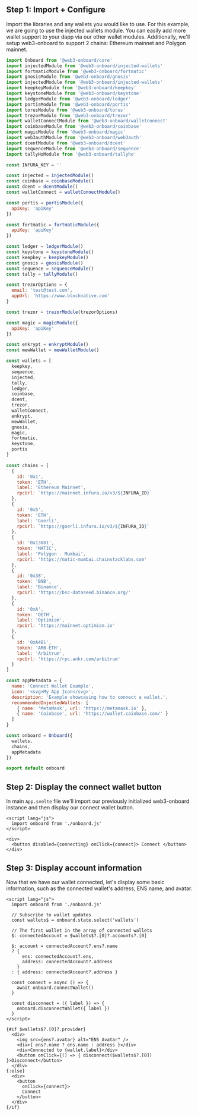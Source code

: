 ## Step 1: Import + Configure

Import the libraries and any wallets you would like to use. For this example, we are going to use the injected wallets module. You can easily add more wallet support to your dapp via our other wallet modules. Additionally, we'll setup web3-onboard to support 2 chains: Ethereum mainnet and Polygon mainnet.

```js title="onboard.js"|copy
import Onboard from '@web3-onboard/core'
import injectedModule from '@web3-onboard/injected-wallets'
import fortmaticModule from '@web3-onboard/fortmatic'
import gnosisModule from '@web3-onboard/gnosis'
import injectedModule from '@web3-onboard/injected-wallets'
import keepkeyModule from '@web3-onboard/keepkey'
import keystoneModule from '@web3-onboard/keystone'
import ledgerModule from '@web3-onboard/ledger'
import portisModule from '@web3-onboard/portis'
import torusModule from '@web3-onboard/torus'
import trezorModule from '@web3-onboard/trezor'
import walletConnectModule from '@web3-onboard/walletconnect'
import coinbaseModule from '@web3-onboard/coinbase'
import magicModule from '@web3-onboard/magic'
import web3authModule from '@web3-onboard/web3auth'
import dcentModule from '@web3-onboard/dcent'
import sequenceModule from '@web3-onboard/sequence'
import tallyHoModule from '@web3-onboard/tallyho'

const INFURA_KEY = ''

const injected = injectedModule()
const coinbase = coinbaseModule()
const dcent = dcentModule()
const walletConnect = walletConnectModule()

const portis = portisModule({
  apiKey: 'apiKey'
})

const fortmatic = fortmaticModule({
  apiKey: 'apiKey'
})

const ledger = ledgerModule()
const keystone = keystoneModule()
const keepkey = keepkeyModule()
const gnosis = gnosisModule()
const sequence = sequenceModule()
const tally = tallyModule()

const trezorOptions = {
  email: 'test@test.com',
  appUrl: 'https://www.blocknative.com'
}

const trezor = trezorModule(trezorOptions)

const magic = magicModule({
  apiKey: 'apiKey'
})

const enkrypt = enkryptModule()
const mewWallet = mewWalletModule()

const wallets = [
  keepkey,
  sequence,
  injected,
  tally,
  ledger,
  coinbase,
  dcent,
  trezor,
  walletConnect,
  enkrypt,
  mewWallet,
  gnosis,
  magic,
  fortmatic,
  keystone,
  portis
]

const chains = [
  {
    id: '0x1',
    token: 'ETH',
    label: 'Ethereum Mainnet',
    rpcUrl: `https://mainnet.infura.io/v3/${INFURA_ID}`
  },
  {
    id: '0x5',
    token: 'ETH',
    label: 'Goerli',
    rpcUrl: `https://goerli.infura.io/v3/${INFURA_ID}`
  },
  {
    id: '0x13881',
    token: 'MATIC',
    label: 'Polygon - Mumbai',
    rpcUrl: 'https://matic-mumbai.chainstacklabs.com'
  },
  {
    id: '0x38',
    token: 'BNB',
    label: 'Binance',
    rpcUrl: 'https://bsc-dataseed.binance.org/'
  },
  {
    id: '0xA',
    token: 'OETH',
    label: 'Optimism',
    rpcUrl: 'https://mainnet.optimism.io'
  },
  {
    id: '0xA4B1',
    token: 'ARB-ETH',
    label: 'Arbitrum',
    rpcUrl: 'https://rpc.ankr.com/arbitrum'
  }
]

const appMetadata = {
  name: 'Connect Wallet Example',
  icon: '<svg>My App Icon</svg>',
  description: 'Example showcasing how to connect a wallet.',
  recommendedInjectedWallets: [
    { name: 'MetaMask', url: 'https://metamask.io' },
    { name: 'Coinbase', url: 'https://wallet.coinbase.com/' }
  ]
}

const onboard = Onboard({
  wallets,
  chains,
  appMetadata
})

export default onboard
```

## Step 2: Display the connect wallet button

In main `App.svelte` file we'll import our previously initialized web3-onboard instance and then display our connect wallet button.

```svelte title="App.svelte"|copy
<script lang="js">
  import onboard from './onboard.js'
</script>

<div>
  <button disabled={connecting} onClick={connect}> Connect </button>
</div>
```

## Step 3: Display account information

Now that we have our wallet connected, let's display some basic information, such as the connected wallet's address, ENS name, and avatar.

```svelte title="App.svelte"|copy
<script lang="js">
  import onboard from './onboard.js'

  // Subscribe to wallet updates
  const wallets$ = onboard.state.select('wallets')

  // The first wallet in the array of connected wallets
  $: connectedAccount = $wallets$?.[0]?.accounts?.[0]

  $: account = connectedAccount?.ens?.name
  ? {
      ens: connectedAccount?.ens,
      address: connectedAccount?.address
    }
  : { address: connectedAccount?.address }

  const connect = async () => {
    await onboard.connectWallet()
  }

  const disconnect = ({ label }) => {
    onboard.disconnectWallet({ label })
  }
</script>

{#if $wallets$?.[0]?.provider}
  <div>
    <img src={ens?.avatar} alt="ENS Avatar" />
    <div>{ ens?.name ? ens.name : address }</div>
    <div>Connected to {wallet.label}</div>
    <button onClick={() => { disconnect($wallets$?.[0]) }>Disconnect</button>
  </div>
{:else}
  <div>
    <button
      onClick={connect}>
      Connect
    </button>
  </div>
{/if}
```
